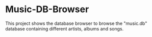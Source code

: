 # Music-DB-Browser
This project shows the database browser to browse the "music.db" database containing different artists, albums and songs.
